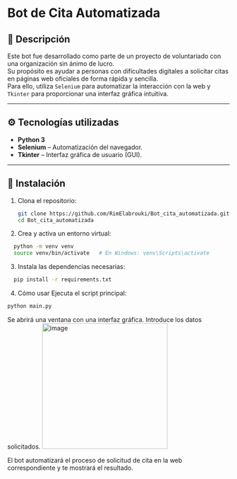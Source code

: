 # Bot de Cita Automatizada

## 🤖 Descripción

Este bot fue desarrollado como parte de un proyecto de voluntariado con una organización sin ánimo de lucro.  
Su propósito es ayudar a personas con dificultades digitales a solicitar citas en páginas web oficiales de forma rápida y sencilla.  
Para ello, utiliza `Selenium` para automatizar la interacción con la web y `Tkinter` para proporcionar una interfaz gráfica intuitiva.

---

## ⚙️ Tecnologías utilizadas

- **Python 3**
- **Selenium** – Automatización del navegador.
- **Tkinter** – Interfaz gráfica de usuario (GUI).

---

## 🚀 Instalación

1. Clona el repositorio:
   ```bash
   git clone https://github.com/RimElabrouki/Bot_cita_automatizada.git
   cd Bot_cita_automatizada

2. Crea y activa un entorno virtual:
 ```bash
   python -m venv venv
   source venv/bin/activate   # En Windows: venv\Scripts\activate
 ```
3. Instala las dependencias necesarias:
 ```bash
   pip install -r requirements.txt
  ```

4. Cómo usar
Ejecuta el script principal:

 ```bash
python main.py
  ```
Se abrirá una ventana con una interfaz gráfica. Introduce los datos solicitados.
<img width="284" alt="image" src="https://github.com/user-attachments/assets/8b029144-8d0e-478b-8ec1-606c30d369f5" />




El bot automatizará el proceso de solicitud de cita en la web correspondiente y te mostrará el resultado.
